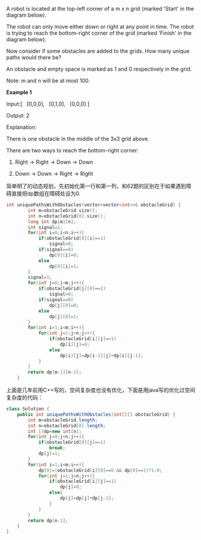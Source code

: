 A robot is located at the top-left corner of a m x n grid (marked 'Start' in the diagram below).

The robot can only move either down or right at any point in time. The robot is trying to reach the bottom-right corner of the grid (marked 'Finish' in the diagram below).

Now consider if some obstacles are added to the grids. How many unique paths would there be?

An obstacle and empty space is marked as 1 and 0 respectively in the grid.

Note: m and n will be at most 100.

**Example 1**

Input:[
  [0,0,0],
  [0,1,0],
  [0,0,0]
]

Output: 2

Explanation:

There is one obstacle in the middle of the 3x3 grid above.

There are two ways to reach the bottom-right corner:

1. Right -> Right -> Down -> Down

2. Down -> Down -> Right -> Right

简单明了的动态规划，先初始化第一行和第一列，和62题的区别在于如果遇到障碍直接把dp数组在障碍处设为0.

```C++
int uniquePathsWithObstacles(vector<vector<int>>& obstacleGrid) {
        int m=obstacleGrid.size();
        int n=obstacleGrid[0].size();
        long int dp[m][n];
        int signal=1;
        for(int i=0;i<n;i++){
            if(obstacleGrid[0][i]==1)
                signal=0;
            if(signal==0)
                dp[0][i]=0;
            else
                dp[0][i]=1;
        }
        signal=1;
        for(int j=0;j<m;j++){
            if(obstacleGrid[j][0]==1)
                signal=0;
            if(signal==0)
                dp[j][0]=0;
            else
                dp[j][0]=1;
        }
        for(int i=1;i<m;i++){
            for(int j=1;j<n;j++){
                if(obstacleGrid[i][j]==1)
                    dp[i][j]=0;
                else
                    dp[i][j]=dp[i-1][j]+dp[i][j-1];
            }
        }
        return dp[m-1][n-1];
    }
```

上面是几年前用C++写的，空间复杂度也没有优化，下面是用java写的优化过空间复杂度的代码：
```java
class Solution {
    public int uniquePathsWithObstacles(int[][] obstacleGrid) {
        int m=obstacleGrid.length;
        int n=obstacleGrid[0].length;
        int []dp=new int[n];
        for(int j=0;j<n;j++){
            if(obstacleGrid[0][j]==1)
                break;
            dp[j]=1;
        }
        for(int i=1;i<m;i++){
            dp[0]=(obstacleGrid[i][0]==0 && dp[0]==1)?1:0;
            for(int j=1;j<n;j++){
                if(obstacleGrid[i][j]==1)
                    dp[j]=0;
                else{
                    dp[j]=dp[j]+dp[j-1];
                }
            }
        }
        return dp[n-1];
    }
}
```
